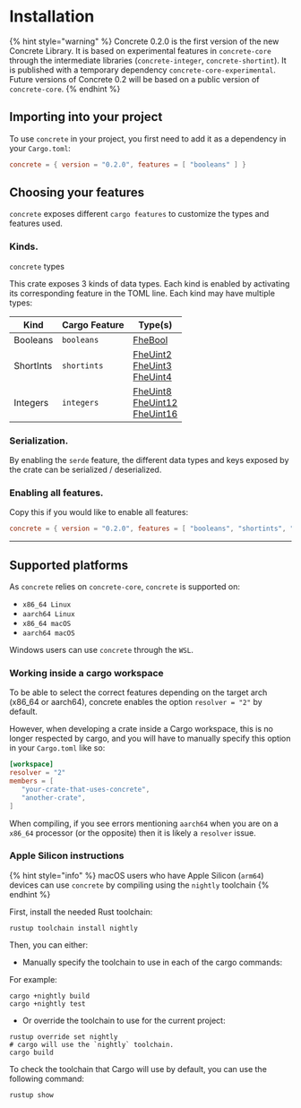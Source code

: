 # Installation

{% hint style="warning" %}
Concrete 0.2.0 is the first version of the new Concrete Library. It is based on experimental features in `concrete-core` through the intermediate libraries (`concrete-integer`, `concrete-shortint`). It is published with a temporary dependency `concrete-core-experimental`. Future versions of Concrete 0.2 will be based on a public version of `concrete-core`.
{% endhint %}

## Importing into your project

To use `concrete` in your project, you first need to add it as a dependency in your `Cargo.toml`:

```toml
concrete = { version = "0.2.0", features = [ "booleans" ] }
```

## Choosing your features

`concrete` exposes different `cargo features` to customize the types and features used.

### Kinds.

`concrete` types

This crate exposes 3 kinds of data types. Each kind is enabled by activating its corresponding feature in the TOML line. Each kind may have multiple types:

| Kind      | Cargo Feature | Type(s)                                  |
| --------- | ------------- |------------------------------------------|
| Booleans  | `booleans`    | [FheBool]                                |
| ShortInts | `shortints`   | [FheUint2]<br>[FheUint3]<br>[FheUint4]   |
| Integers  | `integers`    | [FheUint8]<br>[FheUint12]<br>[FheUint16] |

[FheBool]: https://docs.rs/concrete/0.2.0/concrete/type.FheBool.html
[FheUint2]: https://docs.rs/concrete/0.2.0/concrete/type.FheUint2.html
[FheUint3]: https://docs.rs/concrete/0.2.0/concrete/type.FheUint3.html
[FheUint4]: https://docs.rs/concrete/0.2.0/concrete/type.FheUint4.html
[FheUint8]: https://docs.rs/concrete/0.2.0/concrete/type.FheUint8.html
[FheUint12]: https://docs.rs/concrete/0.2.0/concrete/type.FheUint12.html
[FheUint16]: https://docs.rs/concrete/0.2.0/concrete/type.FheUint16.html

### Serialization.

By enabling the `serde` feature, the different data types and keys exposed by the crate can be serialized / deserialized.

### Enabling all features.

Copy this if you would like to enable all features:

```toml
concrete = { version = "0.2.0", features = [ "booleans", "shortints", "integers", "serde"] }
```

***

## Supported platforms

As `concrete` relies on `concrete-core`, `concrete` is supported on:
  - `x86_64 Linux`
  - `aarch64 Linux`
  - `x86_64 macOS`
  - `aarch64 macOS`

Windows users can use `concrete` through the `WSL`.

### Working inside a cargo workspace

To be able to select the correct features depending on the target arch (x86_64 or aarch64),
concrete enables the option `resolver = "2"` by default.

However, when developing a crate inside a Cargo workspace,
this is no longer respected by cargo, and you will have to manually specify
this option in your `Cargo.toml` like so:

```toml
[workspace]
resolver = "2"
members = [
   "your-crate-that-uses-concrete", 
   "another-crate",
]
```

When compiling, if you see errors mentioning `aarch64` when you are on a `x86_64`
processor (or the opposite) then it is likely a `resolver` issue.

### Apple Silicon instructions

{% hint style="info" %}
macOS users who have Apple Silicon (`arm64`) devices can use `concrete` by compiling using the `nightly` toolchain
{% endhint %}

First, install the needed Rust toolchain:

```shell
rustup toolchain install nightly
```

Then, you can either:

* Manually specify the toolchain to use in each of the cargo commands:

For example:

```shell
cargo +nightly build
cargo +nightly test
```

* Or override the toolchain to use for the current project:

```shell
rustup override set nightly
# cargo will use the `nightly` toolchain.
cargo build
```

To check the toolchain that Cargo will use by default, you can use the following command:

```shell
rustup show
```
